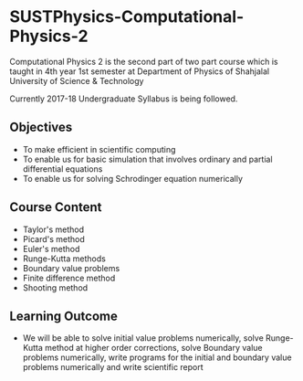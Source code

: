 # SUSTPhysics-Computational-Physics-2
Computational Physics 2 is the second part of two part course which is taught in 4th year 1st semester 
at Department of Physics of Shahjalal University of Science &amp; Technology

Currently 2017-18 Undergraduate Syllabus is being followed.

## Objectives
  * To make efficient in scientific computing
  * To enable us for basic simulation that involves ordinary and partial differential equations
  * To enable us for solving Schrodinger equation numerically

## Course Content
  * Taylor's method
  * Picard's method
  * Euler's method
  * Runge-Kutta methods
  * Boundary value problems
  * Finite difference method
  * Shooting method

## Learning Outcome
  * We will be able to solve initial value problems numerically, solve Runge-Kutta method at higher order corrections,
    solve Boundary value problems numerically, write programs for the initial and boundary value problems numerically
    and write scientific report
